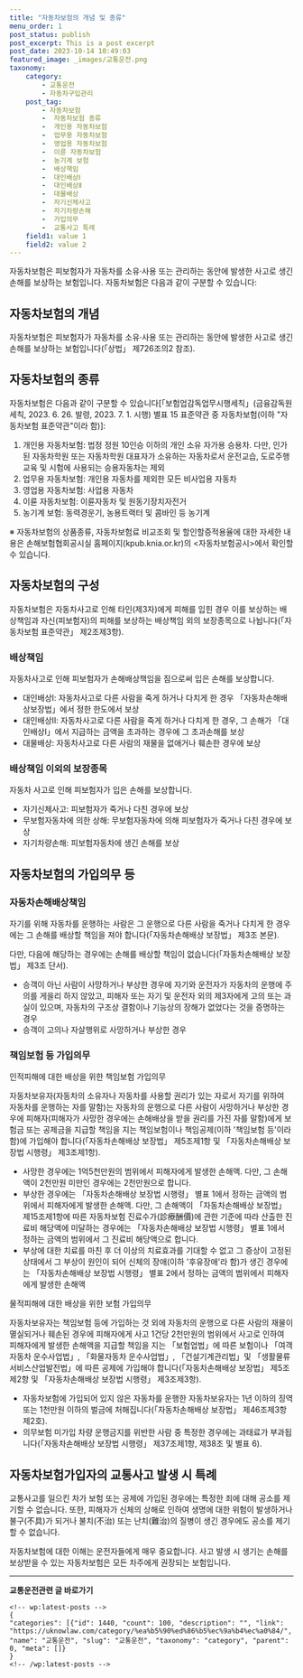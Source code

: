 ```yaml
---
title: "자동차보험의 개념 및 종류"
menu_order: 1
post_status: publish
post_excerpt: This is a post excerpt
post_date: 2023-10-14 10:49:03
featured_image: _images/교통운전.png
taxonomy:
    category:
        - 교통운전
        - 자동차구입관리
    post_tag:
        - 자동차보험
        -  자동차보험 종류
        -  개인용 자동차보험
        -  업무용 자동차보험
        -  영업용 자동차보험
        -  이륜 자동차보험
        -  농기계 보험
        -  배상책임
        -  대인배상Ⅰ
        -  대인배상Ⅱ
        -  대물배상
        -  자기신체사고
        -  자기차량손해
        -  가입의무
        -  교통사고 특례
    field1: value 1
    field2: value 2
---
```



자동차보험은 피보험자가 자동차를 소유·사용 또는 관리하는 동안에 발생한 사고로 생긴 손해를 보상하는 보험입니다. 자동차보험은 다음과 같이 구분할 수 있습니다:

## 자동차보험의 개념

자동차보험은 피보험자가 자동차를 소유·사용 또는 관리하는 동안에 발생한 사고로 생긴 손해를 보상하는 보험입니다(「상법」 제726조의2 참조).

## 자동차보험의 종류

자동차보험은 다음과 같이 구분할 수 있습니다[「보험업감독업무시행세칙」(금융감독원세칙, 2023. 6. 26. 발령, 2023. 7. 1. 시행) 별표 15 표준약관 중 자동차보험(이하 "자동차보험 표준약관"이라 함)]:

1. 개인용 자동차보험: 법정 정원 10인승 이하의 개인 소유 자가용 승용차. 다만, 인가된 자동차학원 또는 자동차학원 대표자가 소유하는 자동차로서 운전교습, 도로주행교육 및 시험에 사용되는 승용자동차는 제외
2. 업무용 자동차보험: 개인용 자동차를 제외한 모든 비사업용 자동차
3. 영업용 자동차보험: 사업용 자동차
4. 이륜 자동차보험: 이륜자동차 및 원동기장치자전거
5. 농기계 보험: 동력경운기, 농용트랙터 및 콤바인 등 농기계

※ 자동차보험의 상품종류, 자동차보험료 비교조회 및 할인할증적용율에 대한 자세한 내용은 손해보험협회공시실 홈페이지(kpub.knia.or.kr)의 <자동차보험공시>에서 확인할 수 있습니다.

## 자동차보험의 구성

자동차보험은 자동차사고로 인해 타인(제3자)에게 피해를 입힌 경우 이를 보상하는 배상책임과 자신(피보험자)의 피해를 보상하는 배상책임 외의 보장종목으로 나뉩니다(「자동차보험 표준약관」 제2조제3항).

### 배상책임

자동차사고로 인해 피보험자가 손해배상책임을 짐으로써 입은 손해를 보상합니다.

- 대인배상Ⅰ: 자동차사고로 다른 사람을 죽게 하거나 다치게 한 경우 「자동차손해배상보장법」에서 정한 한도에서 보상
- 대인배상Ⅱ: 자동차사고로 다른 사람을 죽게 하거나 다치게 한 경우, 그 손해가 「대인배상Ⅰ」에서 지급하는 금액을 초과하는 경우에 그 초과손해를 보상
- 대물배상: 자동차사고로 다른 사람의 재물을 없애거나 훼손한 경우에 보상

### 배상책임 이외의 보장종목

자동차 사고로 인해 피보험자가 입은 손해를 보상합니다.

- 자기신체사고: 피보험자가 죽거나 다친 경우에 보상
- 무보험자동차에 의한 상해: 무보험자동차에 의해 피보험자가 죽거나 다친 경우에 보상
- 자기차량손해: 피보험자동차에 생긴 손해를 보상

## 자동차보험의 가입의무 등

### 자동차손해배상책임

자기를 위해 자동차를 운행하는 사람은 그 운행으로 다른 사람을 죽거나 다치게 한 경우에는 그 손해를 배상할 책임을 져야 합니다(「자동차손해배상 보장법」 제3조 본문).

다만, 다음에 해당하는 경우에는 손해를 배상할 책임이 없습니다(「자동차손해배상 보장법」 제3조 단서).

- 승객이 아닌 사람이 사망하거나 부상한 경우에 자기와 운전자가 자동차의 운행에 주의를 게을리 하지 않았고, 피해자 또는 자기 및 운전자 외의 제3자에게 고의 또는 과실이 있으며, 자동차의 구조상 결함이나 기능상의 장해가 없었다는 것을 증명하는 경우
- 승객이 고의나 자살행위로 사망하거나 부상한 경우

### 책임보험 등 가입의무

인적피해에 대한 배상을 위한 책임보험 가입의무

자동차보유자(자동차의 소유자나 자동차를 사용할 권리가 있는 자로서 자기를 위하여 자동차를 운행하는 자를 말함)는 자동차의 운행으로 다른 사람이 사망하거나 부상한 경우에 피해자(피해자가 사망한 경우에는 손해배상을 받을 권리를 가진 자를 말함)에게 보험금 또는 공제금을 지급할 책임을 지는 책임보험이나 책임공제(이하 '책임보험 등'이라 함)에 가입해야 합니다(「자동차손해배상 보장법」 제5조제1항 및 「자동차손해배상 보장법 시행령」 제3조제1항).

- 사망한 경우에는 1억5천만원의 범위에서 피해자에게 발생한 손해액. 다만, 그 손해액이 2천만원 미만인 경우에는 2천만원으로 합니다.
- 부상한 경우에는 「자동차손해배상 보장법 시행령」 별표 1에서 정하는 금액의 범위에서 피해자에게 발생한 손해액. 다만, 그 손해액이 「자동차손해배상 보장법」 제15조제1항에 따른 자동차보험 진료수가(診療酬價)에 관한 기준에 따라 산출한 진료비 해당액에 미달하는 경우에는 「자동차손해배상 보장법 시행령」 별표 1에서 정하는 금액의 범위에서 그 진료비 해당액으로 합니다.
- 부상에 대한 치료를 마친 후 더 이상의 치료효과를 기대할 수 없고 그 증상이 고정된 상태에서 그 부상이 원인이 되어 신체의 장애(이하 '후유장애'라 함)가 생긴 경우에는 「자동차손해배상 보장법 시행령」 별표 2에서 정하는 금액의 범위에서 피해자에게 발생한 손해액

물적피해에 대한 배상을 위한 보험 가입의무

자동차보유자는 책임보험 등에 가입하는 것 외에 자동차의 운행으로 다른 사람의 재물이 멸실되거나 훼손된 경우에 피해자에게 사고 1건당 2천만원의 범위에서 사고로 인하여 피해자에게 발생한 손해액을 지급할 책임을 지는 「보험업법」에 따른 보험이나 「여객자동차 운수사업법」, 「화물자동차 운수사업법」, 「건설기계관리법」및 「생활물류서비스산업발전법」에 따른 공제에 가입해야 합니다(「자동차손해배상 보장법」 제5조제2항 및 「자동차손해배상 보장법 시행령」 제3조제3항).

- 자동차보험에 가입되어 있지 않은 자동차를 운행한 자동차보유자는 1년 이하의 징역 또는 1천만원 이하의 벌금에 처해집니다(「자동차손해배상 보장법」 제46조제3항제2호).
- 의무보험 미가입 차량 운행금지를 위반한 사람 중 특정한 경우에는 과태료가 부과됩니다(「자동차손해배상 보장법 시행령」 제37조제1항, 제38조 및 별표 6).

## 자동차보험가입자의 교통사고 발생 시 특례

교통사고를 일으킨 차가 보험 또는 공제에 가입된 경우에는 특정한 죄에 대해 공소를 제기할 수 없습니다. 또한, 피해자가 신체의 상해로 인하여 생명에 대한 위험이 발생하거나 불구(不具)가 되거나 불치(不治) 또는 난치(難治)의 질병이 생긴 경우에도 공소를 제기할 수 없습니다.

자동차보험에 대한 이해는 운전자들에게 매우 중요합니다. 사고 발생 시 생기는 손해를 보상받을 수 있는 자동차보험은 모든 차주에게 권장되는 보험입니다.


<!-- wp:separator -->
<hr class="wp-block-separator has-alpha-channel-opacity"/>
<!-- /wp:separator -->
<!-- wp:group {"backgroundColor":"base","layout":{"type":"constrained"}} -->
<div class="wp-block-group has-base-background-color has-background">
<!-- wp:paragraph {"align":"center","fontSize":"large"} -->
<p class="has-text-align-center has-large-font-size"><strong>교통운전관련 글 바로가기</strong></p>
<!-- /wp:paragraph -->

    <!-- wp:latest-posts -->
    {
    "categories": [{"id": 1440, "count": 100, "description": "", "link": "https://uknowlaw.com/category/%ea%b5%90%ed%86%b5%ec%9a%b4%ec%a0%84/", "name": "교통운전", "slug": "교통운전", "taxonomy": "category", "parent": 0, "meta": []}
    }
    <!-- /wp:latest-posts -->
    
</div>
<!-- /wp:group -->
    